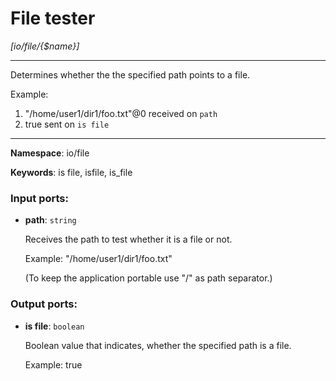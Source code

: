 # File tester

_[io/file/{$name}]_

---

Determines whether the the specified path points to a file.

Example:
1. "/home/user1/dir1/foo.txt"@0 received on `path`
2. true sent on `is file`

---

__Namespace__: io/file

__Keywords__: is file, isfile, is_file

### Input ports:

* __path__: ` string `

    Receives the path to test whether it is a file or not.
    
    Example:
    "/home/user1/dir1/foo.txt"
    
    (To keep the application portable use "/" as path separator.)

### Output ports:

* __is file__: ` boolean `

    Boolean value that indicates, whether the specified path is a file.
    
    Example:
    true

